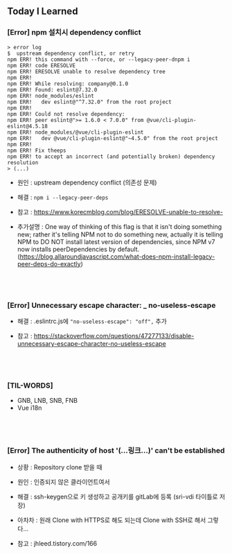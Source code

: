 ## Today I Learned

### [Error] npm 설치시 dependency conflict

```
> error log
$  upstream dependency conflict, or retry
npm ERR! this command with --force, or --legacy-peer-dnpm i
npm ERR! code ERESOLVE
npm ERR! ERESOLVE unable to resolve dependency tree
npm ERR!
npm ERR! While resolving: company@0.1.0
npm ERR! Found: eslint@7.32.0
npm ERR! node_modules/eslint
npm ERR!   dev eslint@"^7.32.0" from the root project
npm ERR!
npm ERR! Could not resolve dependency:
npm ERR! peer eslint@">= 1.6.0 < 7.0.0" from @vue/cli-plugin-eslint@4.5.18
npm ERR! node_modules/@vue/cli-plugin-eslint
npm ERR!   dev @vue/cli-plugin-eslint@"~4.5.0" from the root project
npm ERR!
npm ERR! Fix theeps
npm ERR! to accept an incorrect (and potentially broken) dependency resolution
> (...)
```

- 원인 : upstream dependency conflict (의존성 문제)

- 해결 : `npm i --legacy-peer-deps`

- 참고 : https://www.korecmblog.com/blog/ERESOLVE-unable-to-resolve-

- 추가설명 : One way of thinking of this flag is that it isn't doing something new; rather it's telling NPM not to do something new, actually it is telling NPM to DO NOT install latest version of dependencies, since NPM v7 now installs peerDependencies by default. (https://blog.allaroundjavascript.com/what-does-npm-install-legacy-peer-deps-do-exactly)

## <br />

### [Error] Unnecessary escape character: \_ no-useless-escape

- 해결 : .eslintrc.js에 `"no-useless-escape": "off",` 추가

- 참고 : https://stackoverflow.com/questions/47277133/disable-unnecessary-escape-character-no-useless-escape

## <br />

### [TIL-WORDS]

- GNB, LNB, SNB, FNB
- Vue i18n

## <br />

### [Error] The authenticity of host '(...링크...)' can't be established

- 상황 : Repository clone 받을 때

- 원인 : 인증되지 않은 클라이언트여서

- 해결 : ssh-keygen으로 키 생성하고 공개키를 gitLab에 등록 (sri-vdi 타이틀로 저장)

- 아차차 : 원래 Clone with HTTPS로 해도 되는데 Clone with SSH로 해서 그렇다...

- 참고 : jhleed.tistory.com/166
